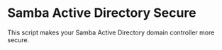 # Samba Active Directory Secure

This script makes your Samba Active Directory domain controller more secure. 
